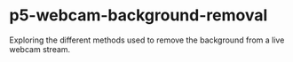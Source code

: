 # p5-webcam-background-removal
Exploring the different methods used to remove the background from a live webcam stream.
